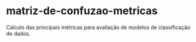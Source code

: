 # matriz-de-confuzao-metricas
Calculo das principais métricas para avaliação de modelos de classificação de dados.
